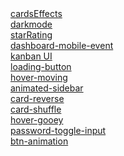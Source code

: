 <div>
  <a href='https://minjunkimsdaads.github.io/made-UI-UX/cardsEffects/index.html'>cardsEffects</a>
</div>
<div>
  <a href='https://minjunkimsdaads.github.io/made-UI-UX/darkmode/index.html'>darkmode</a>
</div>
<div>
  <a href='https://minjunkimsdaads.github.io/made-UI-UX/starRating/index.html'>starRating</a>
</div>
<div>
  <a href='https://minjunkimsdaads.github.io/made-UI-UX/dashboard-mobile-event/index.html'>dashboard-mobile-event</a>
</div>
<div>
  <a href='https://minjunkimsdaads.github.io/made-UI-UX/kanban UI/index.html'>kanban UI</a>
</div>
<div>
  <a href='https://minjunkimsdaads.github.io/made-UI-UX/loading-button/index.html'>loading-button</a>
</div>
<div>
  <a href='https://minjunkimsdaads.github.io/made-UI-UX/hover-moving/index.html'>hover-moving</a>
</div>
<div>
  <a href='https://minjunkimsdaads.github.io/made-UI-UX/animated-sidebar/index.html'>animated-sidebar</a>
</div>
<div>
  <a href='https://minjunkimsdaads.github.io/made-UI-UX/card-reverse/index.html'>card-reverse</a>
</div>
<div>
  <a href='https://minjunkimsdaads.github.io/made-UI-UX/card-shuffle/index.html'>card-shuffle</a>
</div>
<div>
  <a href='https://minjunkimsdaads.github.io/made-UI-UX/hover-gooey/index.html'>hover-gooey</a>
</div>
<div>
  <a href='https://minjunkimsdaads.github.io/made-UI-UX/password-toggle-input/index.html'>password-toggle-input</a>
</div>
<div>
  <a href='https://minjunkimsdaads.github.io/made-UI-UX/btn-animation/index.html'>btn-animation</a>
</div>